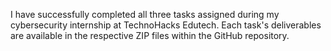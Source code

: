 I have successfully completed all three tasks assigned during my cybersecurity internship at TechnoHacks Edutech. Each task's deliverables are available in the respective ZIP files within the GitHub repository.
